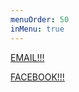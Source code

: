 ```yaml
---
menuOrder: 50
inMenu: true
---
```


<a href="mailto:blarestew@gmail.com">EMAIL!!!</a>

<a href="https:www.facebook.com/BlareStew">FACEBOOK!!!</a>
